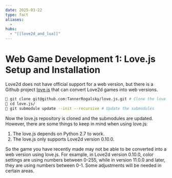 ```yaml
---
date: 2025-03-22
type: fact
aliases:
  -
hubs:
  - "[[love2d_and_lua]]"
---
```


# Web Game Development 1: Love.js Setup and Installation

Love2d does not have official support for a web version, but there is a Github project [love.js](https://github.com/TannerRogalsky/love.js) that can convert Love2d games into web versions.

```sh
 git clone git@github.com:TannerRogalsky/love.js.git # Clone the love.js repository
 cd love.js/
 git submodule update --init --recursive # Update the submodules
```

Now the love.js repository is cloned and the submodules are updated. However, there are some things to keep in mind when using love.js:

1. The love.js depends on Python 2.7 to work.
2. The love.js only supports Love2d version 0.10.0.

So the game you have recently made may not be able to be converted into a web version using love.js. For example, in Love2d version 0.10.0, color settings are using numbers between 0-255, while in version 11.0.0 and later, they are using numbers between 0-1. Some adjustments will be needed in certain areas.

